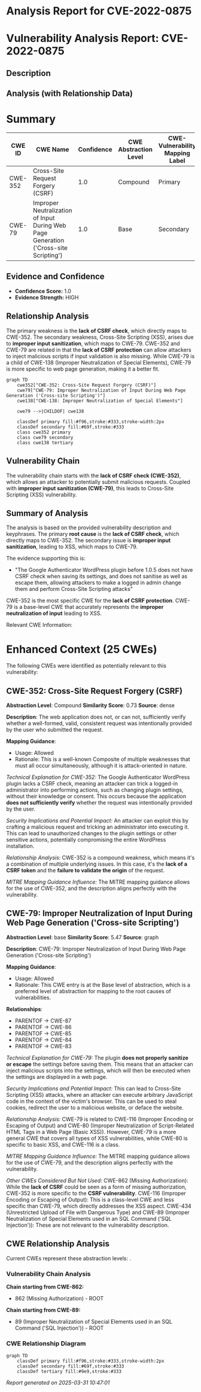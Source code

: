 # Analysis Report for CVE-2022-0875

# Vulnerability Analysis Report: CVE-2022-0875

## Description



## Analysis (with Relationship Data)

# Summary
| CWE ID    | CWE Name                                                                             | Confidence | CWE Abstraction Level | CWE-Vulnerability Mapping Label | CWE-Vulnerability Mapping Notes |
| --------- | ------------------------------------------------------------------------------------ | ---------- | --------------------- | ----------------------------- | ------------------------------- |
| CWE-352   | Cross-Site Request Forgery (CSRF)                                                    | 1.0        | Compound              | Primary                       | Allowed                         |
| CWE-79    | Improper Neutralization of Input During Web Page Generation ('Cross-site Scripting') | 1.0        | Base                  | Secondary                     | Allowed                         |

## Evidence and Confidence

*   **Confidence Score:** 1.0
*   **Evidence Strength:** HIGH

## Relationship Analysis
The primary weakness is the **lack of CSRF check**, which directly maps to CWE-352. The secondary weakness, Cross-Site Scripting (XSS), arises due to **improper input sanitization**, which maps to CWE-79. CWE-352 and CWE-79 are related in that the **lack of CSRF protection** can allow attackers to inject malicious scripts if input validation is also missing. While CWE-79 is a child of CWE-138 (Improper Neutralization of Special Elements), CWE-79 is more specific to web page generation, making it a better fit.

```mermaid
graph TD
    cwe352["CWE-352: Cross-Site Request Forgery (CSRF)"]
    cwe79["CWE-79: Improper Neutralization of Input During Web Page Generation ('Cross-site Scripting')"]
    cwe138["CWE-138: Improper Neutralization of Special Elements"]

    cwe79 -->|CHILDOF| cwe138

    classDef primary fill:#f96,stroke:#333,stroke-width:2px
    classDef secondary fill:#69f,stroke:#333
    class cwe352 primary
    class cwe79 secondary
    class cwe138 tertiary
```

## Vulnerability Chain
The vulnerability chain starts with the **lack of CSRF check (CWE-352)**, which allows an attacker to potentially submit malicious requests. Coupled with **improper input sanitization (CWE-79)**, this leads to Cross-Site Scripting (XSS) vulnerability.

## Summary of Analysis
The analysis is based on the provided vulnerability description and keyphrases. The primary **root cause** is the **lack of CSRF check**, which directly maps to CWE-352. The secondary issue is **improper input sanitization**, leading to XSS, which maps to CWE-79.

The evidence supporting this is:
*   "The Google Authenticator WordPress plugin before 1.0.5 does not have CSRF check when saving its settings, and does not sanitise as well as escape them, allowing attackers to make a logged in admin change them and perform Cross-Site Scripting attacks"

CWE-352 is the most specific CWE for the **lack of CSRF protection**. CWE-79 is a base-level CWE that accurately represents the **improper neutralization of input** leading to XSS.

Relevant CWE Information:

# Enhanced Context (25 CWEs)
The following CWEs were identified as potentially relevant to this vulnerability:

## CWE-352: Cross-Site Request Forgery (CSRF)
**Abstraction Level**: Compound
**Similarity Score**: 0.73
**Source**: dense

**Description**:
The web application does not, or can not, sufficiently verify whether a well-formed, valid, consistent request was intentionally provided by the user who submitted the request.

**Mapping Guidance**:
- Usage: Allowed
- Rationale: This is a well-known Composite of multiple weaknesses that must all occur simultaneously, although it is attack-oriented in nature.

*Technical Explanation for CWE-352:*
The Google Authenticator WordPress plugin lacks a CSRF check, meaning an attacker can trick a logged-in administrator into performing actions, such as changing plugin settings, without their knowledge or consent. This occurs because the application **does not sufficiently verify** whether the request was intentionally provided by the user.

*Security Implications and Potential Impact:*
An attacker can exploit this by crafting a malicious request and tricking an administrator into executing it. This can lead to unauthorized changes to the plugin settings or other sensitive actions, potentially compromising the entire WordPress installation.

*Relationship Analysis:*
CWE-352 is a compound weakness, which means it's a combination of multiple underlying issues. In this case, it's the **lack of a CSRF token** and the **failure to validate the origin** of the request.

*MITRE Mapping Guidance Influence:*
The MITRE mapping guidance allows for the use of CWE-352, and the description aligns perfectly with the vulnerability.

## CWE-79: Improper Neutralization of Input During Web Page Generation ('Cross-site Scripting')
**Abstraction Level**: base
**Similarity Score**: 5.47
**Source**: graph

**Description**:
CWE-79: Improper Neutralization of Input During Web Page Generation ('Cross-site Scripting')

**Mapping Guidance**:
- Usage: Allowed
- Rationale: This CWE entry is at the Base level of abstraction, which is a preferred level of abstraction for mapping to the root causes of vulnerabilities.

**Relationships**:
- PARENTOF -> CWE-87
- PARENTOF -> CWE-86
- PARENTOF -> CWE-85
- PARENTOF -> CWE-84
- PARENTOF -> CWE-83

*Technical Explanation for CWE-79:*
The plugin **does not properly sanitize or escape** the settings before saving them. This means that an attacker can inject malicious scripts into the settings, which will then be executed when the settings are displayed in a web page.

*Security Implications and Potential Impact:*
This can lead to Cross-Site Scripting (XSS) attacks, where an attacker can execute arbitrary JavaScript code in the context of the victim's browser. This can be used to steal cookies, redirect the user to a malicious website, or deface the website.

*Relationship Analysis:*
CWE-79 is related to CWE-116 (Improper Encoding or Escaping of Output) and CWE-80 (Improper Neutralization of Script-Related HTML Tags in a Web Page (Basic XSS)). However, CWE-79 is a more general CWE that covers all types of XSS vulnerabilities, while CWE-80 is specific to basic XSS, and CWE-116 is a class.

*MITRE Mapping Guidance Influence:*
The MITRE mapping guidance allows for the use of CWE-79, and the description aligns perfectly with the vulnerability.

*Other CWEs Considered But Not Used:*
CWE-862 (Missing Authorization): While the **lack of CSRF** could be seen as a form of missing authorization, CWE-352 is more specific to the **CSRF vulnerability**.
CWE-116 (Improper Encoding or Escaping of Output): This is a class-level CWE and less specific than CWE-79, which directly addresses the XSS aspect.
CWE-434 (Unrestricted Upload of File with Dangerous Type) and CWE-89 (Improper Neutralization of Special Elements used in an SQL Command ('SQL Injection')): These are not relevant to the vulnerability description.


## CWE Relationship Analysis

Current CWEs represent these abstraction levels: .


### Vulnerability Chain Analysis

**Chain starting from CWE-862:**
- 862 (Missing Authorization) - ROOT


**Chain starting from CWE-89:**
- 89 (Improper Neutralization of Special Elements used in an SQL Command ('SQL Injection')) - ROOT



### CWE Relationship Diagram

```mermaid
graph TD
    classDef primary fill:#f96,stroke:#333,stroke-width:2px
    classDef secondary fill:#69f,stroke:#333
    classDef tertiary fill:#9e9,stroke:#333
```



*Report generated on 2025-03-31 10:47:01*
